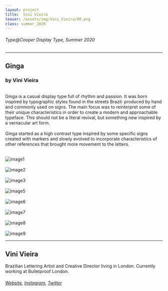 ```yaml
---
layout: project
title:  Vini Vieira
teaser: /assets/img/Vini_Vieira/00.png
class: summer_2020
---
```

###### Type@Cooper Display Type, Summer 2020 ######
---
## Ginga ##
### by Vini Vieira ###
<br>
Ginga is a casual display type full of rhythm and passion. It was born inspired by typographic styles found in the streets Brazil: produced by hand and commonly used on signs. The main focus was to reinterpret some of their unique characteristics in order to create a modern and approachable typeface. This should not be a literal revival, but something new inspired by a vernacular art form.
<br><br>
Ginga started as a high contrast type inspired by some specific signs created with markers and slowly evolved to incorporate characteristics of other references that brought more movement to the letters.
<br><br>

![image1](/assets/img/Vini_Vieira/01.png)
<br><br>
![image2](/assets/img/Vini_Vieira/02.png)
<br><br>
![image3](/assets/img/Vini_Vieira/03.png)
<br><br>
![image5](/assets/img/Vini_Vieira/04.png)
<br><br>
![image6](/assets/img/Vini_Vieira/05.png)
<br><br>
![image7](/assets/img/Vini_Vieira/06.png)
<br><br>
![image8](/assets/img/Vini_Vieira/07.png)
<br><br>
![image9](/assets/img/Vini_Vieira/08.png)

---
## Vini Vieira ##
Brazilian Lettering Artist and Creative Director living in London. Currently working at Bulletproof London.
<br>
###### [Website](https://www.vinivieira.com/), [Instagram](https://www.instagram.com/vinivieira/), [Twitter](https://twitter.com/vini_a_vieira/) ######
